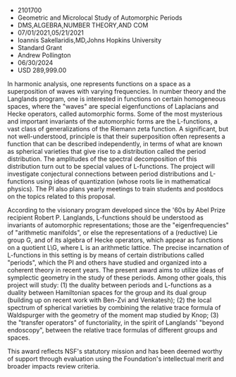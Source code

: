 
* 2101700
* Geometric and Microlocal Study of Automorphic Periods
* DMS,ALGEBRA,NUMBER THEORY,AND COM
* 07/01/2021,05/21/2021
* Ioannis Sakellaridis,MD,Johns Hopkins University
* Standard Grant
* Andrew Pollington
* 06/30/2024
* USD 289,999.00

In harmonic analysis, one represents functions on a space as a superposition of
waves with varying frequencies. In number theory and the Langlands program, one
is interested in functions on certain homogeneous spaces, where the "waves" are
special eigenfunctions of Laplacians and Hecke operators, called automorphic
forms. Some of the most mysterious and important invariants of the automorphic
forms are the L-functions, a vast class of generalizations of the Riemann zeta
function. A significant, but not well-understood, principle is that their
superposition often represents a function that can be described independently,
in terms of what are known as spherical varieties that give rise to a
distribution called the period distribution. The amplitudes of the spectral
decomposition of this distribution turn out to be special values of L-functions.
The project will investigate conjectural connections between period
distributions and L-functions using ideas of quantization (whose roots lie in
mathematical physics). The PI also plans yearly meetings to train students and
postdocs on the topics related to this proposal.

According to the visionary program developed since the '60s by Abel Prize
recipient Robert P. Langlands, L-functions should be understood as invariants of
automorphic representations; those are the "eigenfrequencies" of "arithmetic
manifolds", or else the representations of a (reductive) Lie group G, and of its
algebra of Hecke operators, which appear as functions on a quotient L\G, where L
is an arithmetic lattice. The precise incarnation of L-functions in this setting
is by means of certain distributions called "periods", which the PI and others
have studied and organized into a coherent theory in recent years. The present
award aims to utilize ideas of symplectic geometry in the study of these
periods. Among other goals, this project will study: (1) the duality between
periods and L-functions as a duality between Hamiltonian spaces for the group
and its dual group (building up on recent work with Ben-Zvi and Venkatesh); (2)
the local spectrum of spherical varieties by combining the relative trace
formula of Waldspurger with the geometry of the moment map studied by Knop; (3)
the "transfer operators" of functoriality, in the spirit of Langlands' "beyond
endoscopy", between the relative trace formulas of different groups and spaces.

This award reflects NSF's statutory mission and has been deemed worthy of
support through evaluation using the Foundation's intellectual merit and broader
impacts review criteria.

